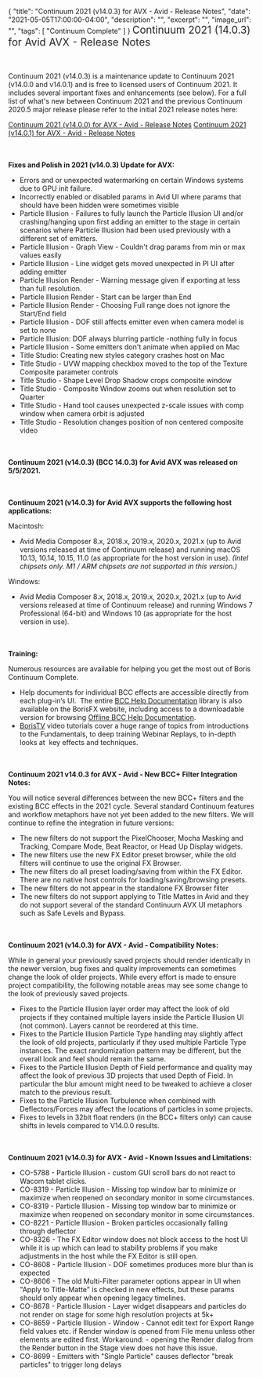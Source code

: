 {
  "title": "Continuum 2021 (v14.0.3) for AVX - Avid - Release Notes",
  "date": "2021-05-05T17:00:00-04:00",
  "description": "",
  "excerpt": "",
  "image_url": "",
  "tags": [
    "Continuum Complete"
  ]
}
<span style="color: rgb(40, 40, 40); font-size: 1.5em; word-spacing: 0.5px;">Continuum 2021 (14.0.3) for Avid AVX - Release Notes</span>

<span style="font-size: 1rem;"> </span>

Continuum 2021 (v14.0.3) is a maintenance update to Continuum 2021 (v14.0.0 and v14.0.1) and is free to licensed users of Continuum 2021.  It includes several important fixes and enhancements (see below).  For a full list of what's new between Continuum 2021 and the previous Continuum 2020.5 major release please refer to the initial 2021 release notes here:

[Continuum 2021 (v14.0.0) for AVX - Avid - Release Notes](/release-notes/continuum-2021-v14.0.0-for-avx-avid-release-notes/)
[Continuum 2021 (v14.0.1) for AVX - Avid - Release Notes](/release-notes/continuum-2021-v14.0.1-for-avx-avid-release-notes/)

<span style="font-size: 1rem;"> </span>

**Fixes and Polish in 2021 (v14.0.3) Update for AVX:**

* Errors and or unexpected watermarking on certain Windows systems due to GPU init failure.
* Incorrectly enabled or disabled params in Avid UI where params that should have been hidden were sometimes visible
* Particle Illusion - Failures to fully launch the Particle Illusion UI and/or crashing/hanging upon first adding an emitter to the stage in certain scenarios where Particle Illusion had been used previously with a different set of emitters.
* Particle Illusion - Graph View - Couldn't drag params from min or max values easily
* Particle Illusion - Line widget gets moved unexpected in PI UI after adding emitter
* Particle Illusion Render - Warning message given if exporting at less than full resolution.
* Particle Illusion Render - Start can be larger than End
* Particle Illusion Render - Choosing Full range does not ignore the Start/End field
* Particle Illusion - DOF still affects emitter even when camera model is set to none
* Particle Illusion: DOF always blurring particle -nothing fully in focus
* Particle Illusion - Some emitters don't animate when applied on Mac
* Title Studio: Creating new styles category crashes host on Mac
* Title Studio - UVW mapping checkbox moved to the top of the Texture Composite parameter controls
* Title Studio - Shape Level Drop Shadow crops composite window
* Title Studio - Composite Window zooms out when resolution set to Quarter
* Title Studio - Hand tool causes unexpected z-scale issues with comp window when camera orbit is adjusted
* Title Studio - Resolution changes position of non centered composite video

<span style="font-size: 1rem;"> </span>

**Continuum 2021 (v14.0.3) (BCC 14.0.3) for Avid AVX was released on 5/5/2021.**

<span style="font-size: 1rem;"> </span>

**Continuum 2021 (v14.0.3) for Avid AVX supports the following host applications:**

Macintosh:

* Avid Media Composer 8.x, 2018.x, 2019.x, 2020.x, 2021.x (up to Avid versions released at time of Continuum release) and running macOS 10.13, 10.14, 10.15, 11.0 (as appropriate for the host version in use).  _(Intel chipsets only.  M1 / ARM chipsets are not supported in this version.)_

Windows:

* Avid Media Composer 8.x, 2018.x, 2019.x, 2020.x, 2021.x (up to Avid versions released at time of Continuum release) and running Windows 7 Professional (64-bit) and Windows 10 (as appropriate for the host version in use).

<span style="font-size: 1rem;"> </span>

**Training:**

Numerous resources are available for helping you get the most out of Boris Continuum Complete.

* Help documents for individual BCC effects are accessible directly from each plug-in’s UI.  The entire [BCC Help Documentation](/documentation/continuum/bcc-user-guide/ "BCC Help Documentation") library is also available on the BorisFX website, including access to a downloadable version for browsing [Offline BCC Help Documentation](https://cdn.borisfx.com/borisfx/store/BCC2019Documentation.zip "Offline Downloadable BCC Help Documentation").
* [BorisTV](/videos/) video tutorials cover a huge range of topics from introductions to the Fundamentals, to deep training Webinar Replays, to in-depth looks at  key effects and techniques.

<span style="font-size: 1rem;"> </span>

**Continuum 2021 v14.0.3 for AVX - Avid - New BCC+ Filter Integration Notes:**

You will notice several differences between the new BCC+ filters and the existing BCC effects in the 2021 cycle.  Several standard Continuum features and workflow metaphors have not yet been added to the new filters.  We will continue to refine the integration in future versions:

* The new filters do not support the PixelChooser, Mocha Masking and Tracking, Compare Mode, Beat Reactor, or Head Up Display widgets.
* The new filters use the new FX Editor preset browser, while the old filters will continue to use the original FX Browser.
* The new filters do all preset loading/saving from within the FX Editor.  There are no native host controls for loading/saving/browsing presets.
* The new filters do not appear in the standalone FX Browser filter
* The new filters do not support applying to Title Mattes in Avid and they do not support several of the standard Continuum AVX UI metaphors such as Safe Levels and Bypass.

<span style="font-size: 1rem;"> </span>

**Continuum 2021 (v14.0.3) for AVX - Avid - Compatibility Notes:**

While in general your previously saved projects should render identically in the newer version, bug fixes and quality improvements can sometimes change the look of older projects. While every effort is made to ensure project compatibility, the following notable areas may see some change to the look of previously saved projects.

* Fixes to the Particle Illusion layer order may affect the look of old projects if they contained multiple layers inside the Particle Illusion UI (not common).  Layers cannot be reordered at this time.
* Fixes to the Particle Illusion Particle Type handling may slightly affect the look of old projects, particularly if they used multiple Particle Type instances.  The exact randomization pattern may be different, but the overall look and feel should remain the same.
* Fixes to the Particle Illusion Depth of Field performance and quality may affect the look of previous 3D projects that used Depth of Field.  In particular the blur amount might need to be tweaked to achieve a closer match to the previous result.
* Fixes to the Particle Illusion Turbulence when combined with Deflectors/Forces may affect the locations of particles in some projects.
* Fixes to levels in 32bit float renders (in the BCC+ filters only) can cause shifts in levels compared to V14.0.0 results.

<span style="font-size: 1rem;"> </span>

**Continuum 2021 (v14.0.3) for AVX - Avid - Known Issues and Limitations:**

* CO-5788 - Particle Illusion - custom GUI scroll bars do not react to Wacom tablet clicks.
* CO-8319 - Particle Illusion - Missing top window bar to minimize or maximize when reopened on secondary monitor in some circumstances.
* CO-8319 - Particle Illusion - Missing top window bar to minimize or maximize when reopened on secondary monitor in some circumstances.
* CO-8221 - Particle Illusion - Broken particles occasionally falling through deflector
* CO-8326 - The FX Editor window does not block access to the host UI while it is up which can lead to stability problems if you make adjustments in the host while the FX Editor is still open.
* CO-8608	- Particle Illusion - DOF sometimes produces more blur than is expected
* CO-8606	- The old Multi-Filter parameter options appear in UI when "Apply to Title-Matte" is checked in new effects, but these params should only appear when opening legacy timelines.
* CO-8678 - Particle Illusion - Layer widget disappears and particles do not render on stage for some high resolution projects at 5k+
* CO-8659 - Particle Illusion - Window - Cannot edit text for Export Range field values etc. if Render window is opened from File menu unless other elements are edited first.  Workaround: - opening the Render dialog from the Render button in the Stage view does not have this issue.
* CO-8699 - Emitters with "Single Particle" causes deflector "break particles" to trigger long delays

<div id="ext-gen9245"> </div>